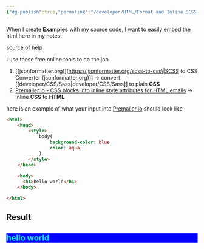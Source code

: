 ```yaml
---
{"dg-publish":true,"permalink":"/developer/HTML/Format and Inline SCSS into HTML/","noteIcon":""}
---
```


When I create **Examples** with my source code, I want to easily embed the html here in my notes. 

[source of help](https://stackoverflow.com/a/65642134/15579591)

I use these free online tools to do the job
1. [[jsonformatter.org)](https://jsonformatter.org/scss-to-css\|SCSS to CSS Converter  (jsonformatter.org)]] -> convert [[developer/CSS/Sass\|developer/CSS/Sass]] to plain **CSS**
2.  [Premailer.io - CSS blocks into inline style attributes for HTML emails](https://premailer.io/) -> Inline **CSS** to **HTML** 


here is an example of what your input into [Premailer.io](https://premailer.io/) should look like

```html
<html>
	<head>
		<style>
			body{
				background-color: blue;
				color: aqua;
			}
		</style>
	</head>
	
	<body>
	  <h1>hello world</h1>
	</body>

</html>
```

## Result
<html> <head> </head> <body> <h2 style="background-color:blue; color:aqua" bgcolor="blue">hello world</h2> </body> </html>
